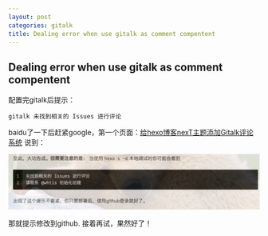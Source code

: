 ```yaml
---
layout: post
categories: gitalk
title: Dealing error when use gitalk as comment compentent
---
```

## Dealing error when use gitalk as comment compentent

配置完gitalk后提示：
```shell
gitalk 未找到相关的 Issues 进行评论
```
baidu了一下后赶紧google，第一个页面：[给hexo博客nexT主题添加Gitalk评论系统](http://www.whtis.com/2017/10/19/%E7%BB%99hexo%E5%8D%9A%E5%AE%A2nexT%E4%B8%BB%E9%A2%98%E6%B7%BB%E5%8A%A0Gitalk%E8%AF%84%E8%AE%BA%E7%B3%BB%E7%BB%9F/) 说到：

![gitalkErrorInfo](/images/gitalk/gitalkErrorInfo.png)



那就提示修改到github. 接着再试，果然好了！


